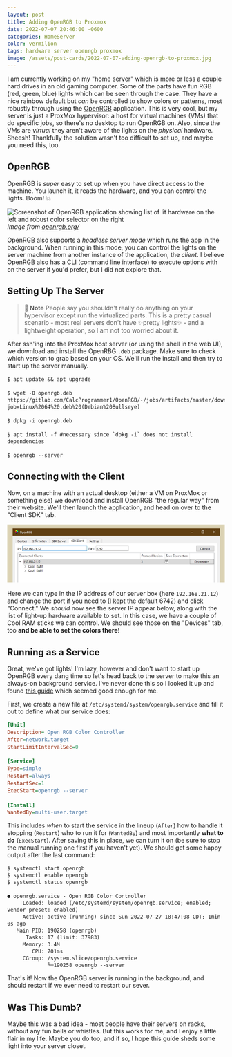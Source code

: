 ```yaml
---
layout: post
title: Adding OpenRGB to Proxmox
date: 2022-07-07 20:46:00 -0600
categories: HomeServer
color: vermilion
tags: hardware server openrgb proxmox
image: /assets/post-cards/2022-07-07-adding-openrgb-to-proxmox.jpg
---
```


I am currently working on my "home server" which is more or less a couple hard drives in an old gaming computer. Some of the parts have fun RGB (red, green, blue) lights which can be seen through the case. They have a nice rainbow default but _can_ be controlled to show colors or patterns, most robustly through using the [OpenRGB](https://openrgb.org/) application. This is very cool, but my server is just a ProxMox hypervisor: a host for virtual machines (VMs) that do specific jobs, so there's no desktop to run OpenRGB on. Also, since the VMs are _virtual_ they aren't aware of the lights on the _physical_ hardware. Sheesh! Thankfully the solution wasn't too difficult to set up, and maybe you need this, too.

<!--more-->

## OpenRGB

OpenRGB is _super_ easy to set up when you have direct access to the machine. You launch it, it reads the hardware, and you can control the lights. Boom! 💥

![Screenshot of OpenRGB application showing list of lit hardware on the left and robust color selector on the right](https://openrgb.org/images/OpenRGB-Windows.webp)
_Image from [openrgb.org/](https://openrgb.org/)_

OpenRGB also supports a _headless server mode_ which runs the app in the background. When running in this mode, you can control the lights on the server machine from another instance of the application, the _client_.  I believe OpenRGB also has a CLI (command line interface) to execute options with on the server if you'd prefer, but I did not explore that.

## Setting Up The Server

> **📝 Note**
> People say you shouldn't really do anything on your hypervisor except run the virtualized parts. This is a pretty casual scenario - most real servers don't have ✨pretty lights✨ - and a lightweight operation, so I am not too worried about it.

After ssh'ing into the ProxMox host server (or using the shell in the web UI), we download and install the OpenRBG `.deb` package. Make sure to check which version to grab based on your OS. We'll run the install and then try to start up the server manually.

```shell
$ apt update && apt upgrade

$ wget -O openrgb.deb https://gitlab.com/CalcProgrammer1/OpenRGB/-/jobs/artifacts/master/download?job=Linux%2064%20.deb%20(Debian%20Bullseye) 

$ dpkg -i openrgb.deb

$ apt install -f #necessary since `dpkg -i` does not install dependencies

$ openrgb --server
```

## Connecting with the Client

Now, on a machine with an actual desktop (either a VM on ProxMox or something else) we download and install OpenRGB "the regular way" from their website. We'll then launch the application, and head on over to the "Client SDK" tab.

![Screenshot of OpenRGB application on the "SDK Client" tab with the IP address 192.168.21.12 typed in to the "IP" input, and "6742" in the port input. Below the same IP is listed under "Connected Clients" along with 2 interfaces called "Cool RAM"](/assets/post-resources/2022-07-07-adding-openrgb-to-proxmox-client-connect.jpg)

Here we can type in the IP address of our server box (here `192.168.21.12`) and change the port if you need to (I kept the default 6742) and click "Connect." We _should_ now see the server IP appear below, along with the list of light-up hardware available to set. In this case, we have a couple of Cool RAM sticks we can control. We should see those on the "Devices" tab, too **and be able to set the colors there**!

## Running as a Service

Great, we've got lights! I'm lazy, however and don't want to start up OpenRGB every dang time so let's head back to the server to make this an always-on background service. I've never done this so I looked it up and found [this guide](https://medium.com/@benmorel/creating-a-linux-service-with-systemd-611b5c8b91d6) which seemed good enough for me.

First, we create a new file at `/etc/systemd/system/openrgb.service` and fill it out to define what our service does:

```ini
[Unit]
Description= Open RGB Color Controller
After=network.target
StartLimitIntervalSec=0

[Service]
Type=simple
Restart=always
RestartSec=1
ExecStart=openrgb --server

[Install]
WantedBy=multi-user.target
```

This includes _when_ to start the service in the lineup (`After`) how to handle it stopping (`Restart`) who to run it for (`WantedBy`) and most importantly **what to do** (`ExecStart`). After saving this in place, we can turn it on (be sure to stop the manual running one first if you haven't yet). We should get some happy output after the last command:

```shell 
$ systemctl start openrgb
$ systemctl enable openrgb
$ systemctl status openrgb

● openrgb.service - Open RGB Color Controller
     Loaded: loaded (/etc/systemd/system/openrgb.service; enabled; vendor preset: enabled)
     Active: active (running) since Sun 2022-07-27 18:47:08 CDT; 1min 0s ago
   Main PID: 190258 (openrgb)
      Tasks: 17 (limit: 37983)
     Memory: 3.4M
        CPU: 701ms
     CGroup: /system.slice/openrgb.service
             └─190258 openrgb --server
```

That's it! Now the OpenRGB server is running in the background, and should restart if we ever need to restart our sever.

## Was This Dumb?

Maybe this was a bad idea - most people have their servers on racks, without any fun bells or whistles. But this works for me, and I enjoy a little flair in my life. Maybe you do too, and if so, I hope this guide sheds some light into your server closet.
